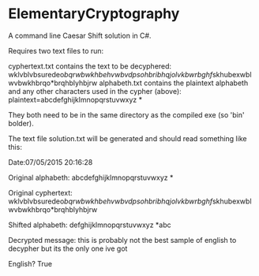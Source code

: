 # ElementaryCryptography
A command line Caesar Shift solution in C#.

Requires two text files to run:

cyphertext.txt contains the text to be decyphered: wklvblvbsuredeo*bqrwbwkhbehvwbvdpsohbribhqjolvkbwrbghf*skhubexwblwvbwkhbrqo*brqhblyhbjrw
alphabeth.txt contains the plaintext alphabeth and any other characters used in the cypher (above): plaintext=abcdefghijklmnopqrstuvwxyz *

They both need to be in the same directory as the compiled exe (so 'bin' bolder).

The text file solution.txt will be generated and should read something like this:

Date:07/05/2015 20:16:28

Original alphabeth: abcdefghijklmnopqrstuvwxyz *

Original cyphertext: wklvblvbsuredeo*bqrwbwkhbehvwbvdpsohbribhqjolvkbwrbghf*skhubexwblwvbwkhbrqo*brqhblyhbjrw

Shifted alphabeth: defghijklmnopqrstuvwxyz *abc

Decrypted message: 
this is probably not the best sample of english to decypher but its the only one ive got

English? True

